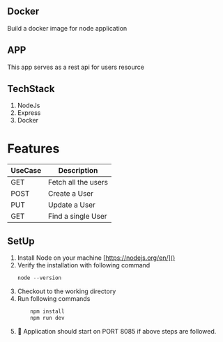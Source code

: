## Docker
Build a docker image for node application

## APP
This app serves as a rest api for users resource

## TechStack
1. NodeJs
2. Express
3. Docker

# Features
|UseCase| Description|
|---|---|
|GET| Fetch all the users|
|POST| Create a User|
|PUT| Update a User|
|GET| Find a single User|

## SetUp
1. Install Node on your machine
   [https://nodejs.org/en/]()
2. Verify the installation with following command
     ```js
     node --version
     ```
3. Checkout to the working directory
4. Run following commands
    ```js 
        npm install 
        npm run dev
    ```
5. :tada: Application should start on PORT 8085 if above steps are followed.
